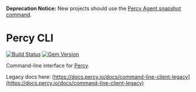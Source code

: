 **Deprecation Notice:** New projects should use the [Percy Agent snapshot command](https://docs.percy.io/docs/command-line-client).

# Percy CLI

[![Build Status](https://travis-ci.org/percy/percy-cli.svg?branch=master)](https://travis-ci.org/percy/percy-cli)
[![Gem Version](https://badge.fury.io/rb/percy-cli.svg)](http://badge.fury.io/rb/percy-cli)

Command-line interface for [Percy](https://percy.io).

Legacy docs here: [https://docs.percy.io/docs/command-line-client-legacy](https://docs.percy.io/docs/command-line-client-legacy)
